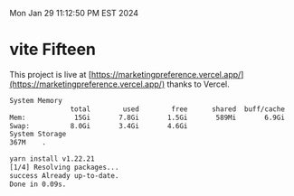 Mon Jan 29 11:12:50 PM EST 2024

# vite Fifteen


This project is live at [https://marketingpreference.vercel.app/](https://marketingpreference.vercel.app/) thanks to Vercel.

```bash
System Memory
               total        used        free      shared  buff/cache   available
Mem:            15Gi       7.8Gi       1.5Gi       589Mi       6.9Gi       7.4Gi
Swap:          8.0Gi       3.4Gi       4.6Gi
System Storage
367M	.
```
```bash
yarn install v1.22.21
[1/4] Resolving packages...
success Already up-to-date.
Done in 0.09s.
```
